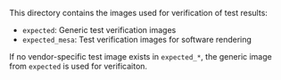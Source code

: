 This directory contains the images used for verification of test results:
- `expected`: Generic test verification images
- `expected_mesa`: Test verification images for software rendering

If no vendor-specific test image exists in `expected_*`, the generic image from `expected` is used for verificaiton.
